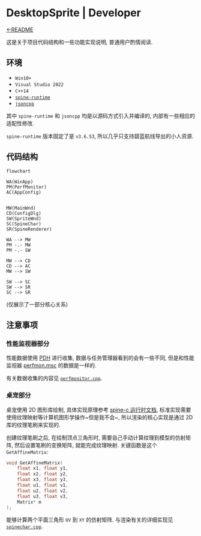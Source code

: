 # DesktopSprite | Developer

[←README](README.md)

这是关于项目代码结构和一些功能实现说明, 普通用户酌情阅读.

## 环境

- `Win10+`
- `Visual Studio 2022`
- `C++14`
- [`spine-runtime`](https://github.com/EsotericSoftware/spine-runtimes/tree/3.6)
- [`jsoncpp`](https://github.com/open-source-parsers/jsoncpp)

其中 `spine-runtime` 和 `jsoncpp` 均是以源码方式引入并编译的, 内部有一些相应的适配性修改.

`spine-runtime` 版本固定了是 `v3.6.53`, 所以几乎只支持碧蓝航线导出的小人资源.

## 代码结构

```mermaid
flowchart

WA(WinApp)
PM(PerfMonitor)
AC(AppConfig)


MW(MainWnd)
CD(ConfigDlg)
SW(SpriteWnd)
SC(SpineChar)
SR(SpineRenderer)

WA --> MW
PM -.- MW
PM -.- SW

MW --> CD
CD --> AC
MW --> SW

SW --> SC
SW --> SR
SC --> SR
```

(仅展示了一部分核心关系)

## 注意事项

### 性能监视器部分

性能数据使用 [PDH](https://docs.microsoft.com/en-us/windows/win32/perfctrs/performance-counters-portal) 进行收集, 数据与任务管理器看到的会有一些不同, 但是和性能监视器 [perfmon.msc](https://docs.microsoft.com/en-us/windows-server/administration/windows-commands/perfmon) 的数据是一样的.

有关数据收集的内容见 [`perfmonitor.cpp`](DesktopSprite/src/ds/perfmonitor.cpp).

### 桌宠部分

桌宠使用 2D 图形库绘制, 具体实现原理参考 [spine-c 运行时文档](http://zh.esotericsoftware.com/spine-c), 标准实现需要使用纹理映射等计算机图形学操作~但是我不会~, 所以渲染的核心实现是通过 2D 库的纹理笔刷来实现的.

创建纹理笔刷之后, 在绘制顶点三角形时, 需要自己手动计算纹理到模型的仿射矩阵, 然后设置笔刷的变换矩阵, 就能完成纹理映射. 关键函数是这个 `GetAffineMatrix`:

```cpp
void GetAffineMatrix(
    float x1, float y1, 
    float x2, float y2, 
    float x3, float y3, 
    float u1, float v1, 
    float u2, float v2, 
    float u3, float v3, 
    Matrix* m
);
```

能够计算两个平面三角形 `UV` 到 `XY` 的仿射矩阵. 与渲染有关的详细实现见 [`spinechar.cpp`](DesktopSprite/src/ds/spinechar.cpp).
